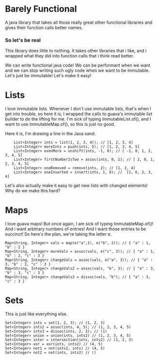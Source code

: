 # Barely Functional
A java library that takes all those really great other functional libraries
and gives their function calls better names.

### So let's be real

This library does little to nothing. It takes other libraries that i like,
and i wrapped what they did into function calls that i think read better.

We can write functional java code! We can be performant when we want and we can stop
writing such ugly code when we want to be immutable. Let's just be immutable!
Let's make it easy!

# Lists

I love immutable lists. Whenever I don't use immutable lists, that's when I get into
trouble, so here it is, I wrapped the calls to guava's immutable list builder to do the
lifting for me. I'm sick of typing ImmutableList.of(), and I want to use ImmutableMap.of(),
so this is just no good.

Here it is, I'm drawing a line in the Java sand. 

        List<Integer> ints = list(1, 2, 3, 4)); // [1, 2, 3, 4]
        List<Integer> moreInts = push(ints, 5); // [1, 2, 3, 4, 5]
        List<Integer> evenMore = unshift(ints, -1, 0); // [ -1, 0, 1, 2, 3, 4, 5]
        List<Integer> firstNumberIsTwo = assoc(ints, 0, 2); // [ 2, 0, 1, 2, 3, 4, 5]
        List<Integer> oneRemoved = remove(ints, 2); // [1, 2, 4]
        List<Integer> oneInserted = insert(ints, 1, 6); //  [1, 6, 2, 3, 4]

Let's also actually make it easy to get new lists with changed elements! Why do we make
this hard?


# Maps

I love guava maps! But once again, I am sick of typing ImmutableMap.of()!  And i want arbitrary numbers of entries!
And I want those entries to be succinct! So here's the plan, we're taking the letter e.

    Map<String, Integer> vals = map(e("a",1), e("b", 2)); // { "a" : 1, "b" : 2 }
    Map<String, Integer> moreVals = assoc(vals, e("c", 3)); // { "a" : 1, "b" : 2, "c" : 3 }
    Map<String, Integer> changeVals = assoc(vals, e("a", 3)); // { "a" : 3, "b" : 2, "c" : 3 }
    Map<String, Integer> changeVals2 = assoc(vals, "b", 3); // { "a" : 3, "b" : 3, "c" : 3 }
    Map<String, Integer> changeVals3 = dissoc(vals, "b"); // { "a" : 3, "c" : 3 }


# Sets

This is just like everything else. 

    Set<Integer> ints = set(1, 2, 3); // (1, 2, 3)
    Set<Integer> ints2 = assoc(ints, 4, 5); // (1, 2, 3, 4, 5)
    Set<Integer> ints3 = dissoc(ints, 2, 3); // (1)
    Set<Integer> union = union(ints, ints2) // (1, 2, 3, 4, 5)
    Set<Integer> inter = intersection(ints, ints2) // (1, 2, 3)
    Set<Integer> xor = xor(ints, ints2) // (4, 5)
    Set<Integer> not1 = not(ints2, ints) // (4, 5)
    Set<Integer> not2 = not(ints, ints2) // ()

